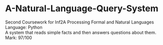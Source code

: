 # A-Natural-Language-Query-System
Second Coursework for Inf2A Processing Formal and Natural Languages  
Language: Python  
A system that reads simple facts and then answers questions about them.  
Mark: 97/100
